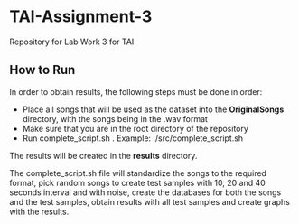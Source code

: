 # TAI-Assignment-3
Repository for Lab Work 3 for TAI

## How to Run

In order to obtain results, the following steps must be done in order:
 - Place all songs that will be used as the dataset into the __OriginalSongs__ directory, with the songs being in the .wav format
 - Make sure that you are in the root directory of the repository
 - Run complete_script.sh . Example: ./src/complete_script.sh 

The results will be created in the __results__ directory.

The complete_script.sh file will standardize the songs to the required format, pick random songs to create test samples with 10, 20 and 40 seconds interval and with noise, create the databases for both the songs and the test samples, obtain results with all test samples and create graphs with the results.